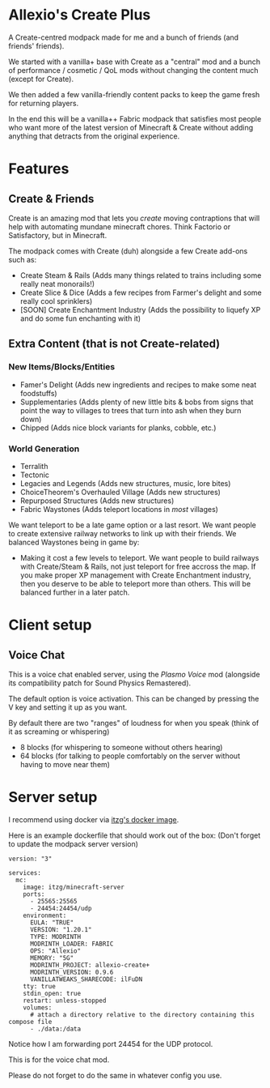 # Allexio's Create Plus 

A Create-centred modpack made for me and a bunch of friends (and friends' friends).

We started with a vanilla+ base with Create as a "central" mod and a bunch of performance / cosmetic / QoL mods without changing the content much (except for Create).

We then added a few vanilla-friendly content packs to keep the game fresh for returning players.

In the end this will be a vanilla++ Fabric modpack that satisfies most people who want more of the latest version of Minecraft & Create without adding anything that detracts from the original experience.

# Features

## Create & Friends

Create is an amazing mod that lets you *create* moving contraptions that will help with automating mundane minecraft chores. Think Factorio or Satisfactory, but in Minecraft.

The modpack comes with Create (duh) alongside a few Create add-ons such as:
- Create Steam & Rails (Adds many things related to trains including some really neat monorails!)
- Create Slice & Dice (Adds a few recipes from Farmer's delight and some really cool sprinklers)
- [SOON] Create Enchantment Industry (Adds the possibility to liquefy XP and do some fun enchanting with it)

## Extra Content (that is not Create-related)

### New Items/Blocks/Entities
- Famer's Delight (Adds new ingredients and recipes to make some neat foodstuffs)
- Supplementaries (Adds plenty of new little bits & bobs from signs that point the way to villages to trees that turn into ash when they burn down)
- Chipped (Adds nice block variants for planks, cobble, etc.)

### World Generation
- Terralith
- Tectonic
- Legacies and Legends (Adds new structures, music, lore bites)
- ChoiceTheorem's Overhauled Village (Adds new structures)
- Repurposed Structures (Adds new structures)
- Fabric Waystones (Adds teleport locations in *most* villages)

We want teleport to be a late game option or a last resort.
We want people to create extensive railway networks to link up with their friends.
We balanced Waystones being in game by:
- Making it cost a few levels to teleport. We want people to build railways with Create/Steam & Rails, not just teleport for free accross the map. If you make proper XP management with Create Enchantment industry, then you deserve to be able to teleport more than others. This will be balanced further in a later patch.

# Client setup

## Voice Chat
This is a voice chat enabled server, using the *Plasmo Voice* mod (alongside its compatibility patch for Sound Physics Remastered).

The default option is voice activation. This can be changed by pressing the V key and setting it up as you want.

By default there are two "ranges" of loudness for when you speak (think of it as screaming or whispering)
- 8 blocks (for whispering to someone without others hearing)
- 64 blocks (for talking to people comfortably on the server without having to move near them)

# Server setup

I recommend using docker via [itzg's docker image](https://github.com/itzg/docker-minecraft-server).

Here is an example dockerfile that should work out of the box:
(Don't forget to update the modpack server version)

```docker
version: "3"

services:
  mc:
    image: itzg/minecraft-server
    ports:
      - 25565:25565
      - 24454:24454/udp
    environment:
      EULA: "TRUE"
      VERSION: "1.20.1"
      TYPE: MODRINTH
      MODRINTH_LOADER: FABRIC
      OPS: "Allexio"
      MEMORY: "5G"
      MODRINTH_PROJECT: allexio-create+
      MODRINTH_VERSION: 0.9.6
      VANILLATWEAKS_SHARECODE: ilFuDN
    tty: true
    stdin_open: true
    restart: unless-stopped
    volumes:
      # attach a directory relative to the directory containing this compose file
      - ./data:/data

```

Notice how I am forwarding port 24454 for the UDP protocol.

This is for the voice chat mod.

Please do not forget to do the same in whatever config you use.
